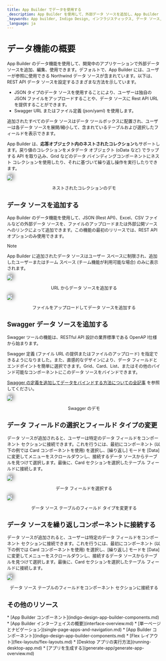 ```yaml
---
title: App Builder でデータを使用する
_description: App Builder を使用して、外部データ ソースを追加し、App Builder で設計されたアプリケーションにバインドできます。
_keywords: App builder, Indigo Design, インフラジスティックス, データ ソース, データ バインディング
_language: ja
---
```


# データ機能の概要
App Builder のデータ機能を使用して、開発中のアプリケーションで外部データソースを追加、編集、使用できます。デフォルトで、App Builder には、ユーザーが参照に使用できる Northwind データ ソースが含まれています。以下は、REST API データ ソースを設定するさまざまな方法を示しています。
- JSON タイプのデータ ソースを使用することにより、ユーザーは独自の JSON ファイルをアップロードすることや、データ ソースに Rest API URL を提供することができます。
- Swagger URL またはファイル定義 (json/yaml) を使用します。

追加されたすべてのデータ ソースはデータ ツールボックスに配置され、ユーザーは各データ ソースを展開/縮小して、含まれているテーブルおよび選択したフィールドを表示できます。

App Builder は、**応答オブジェクト内のネストされたコレクション**もサポートします。戻り値のコレクションをメタデータ オブジェクト (oData など) でラップする API を取り込み、Grid などのデータ バインディングコンポーネントにネスト コレクションを使用したり、それに基づいて繰り返し操作を実行したりできます。

<img class="responsive-img" style="box-shadow: 5px -4px 13px 1px grey" src="./images/DataSources-View-data-source.gif" />
<p style="text-align:center;">ネストされたコレクションのデモ</p>

## データ ソースを追加する
App Builder のデータ機能を使用して、JSON (Rest API)、Excel、CSV ファイルなどの外部データ ソースを、ファイルのアップロードまたは外部公開ソースへのリンクによって追加できます。この機能の最初のリリースでは、REST API オプションのみ使用できます。

> [!NOTE]
> App Builder に追加されたデータ ソースはユーザー スペースに制限され、追加したユーザーまたはチーム スペース (チーム機能が利用可能な場合) のみに表示されます。

<img class="responsive-img" style="box-shadow: 5px -4px 13px 1px grey" src="./images/DataSources-Add-URL.gif" />
<p style="text-align:center;">URL からデータ ソースを追加する</p>

<img class="responsive-img" style="box-shadow: 5px -4px 13px 1px grey" src="./images/DataSources-Add-JSON-file.gif" />
<p style="text-align:center;">ファイルをアップロードしてデータ ソースを追加する</p>

## Swagger データ ソースを追加する
Swagger ツールの機能は、RESTful API 設計の業界標準である OpenAP I仕様から始まります。

Swagger 定義 (ファイル URL の提供またはファイルのアップロード) を指定できるようになりました。また、直感的なデザインにより、データ フィールドとエンドポイントを簡単に選択できます。Grid、Card、List、またはその他のバインド可能なコンポーネントにこのデータ ソースをバインドできます。

[Swagger の定義を追加してデータをバインドする方法についての全記事](open-api-swagger-support.md) を参照してください。

<img class="responsive-img" style="box-shadow: 5px -4px 13px 1px grey" src="./images/swagger-demo-original.gif" />
<p style="text-align:center;">Swagger のデモ</p>

## データ フィールドの選択とフィールド タイプの変更
データ ソースが追加されると、ユーザーは特定のデータ フィールドをコンポーネント セクションに接続できます。これを行うには、最初にコンポーネント (以下の例では Card コンポーネントを使用) を選択し、[繰り返し] モードを [Data] に変更してメニューをスクロールダウンし、接続するデータ ソースからテーブルを見つけて選択します。最後に、Card セクションを選択したテーブル フィールドに接続します。


<img class="responsive-img" style="box-shadow: 5px -4px 13px 1px grey" src="./images/dataSources-select-fields.gif" />
<p style="text-align:center;">データ フィールドを選択する</p>

<img class="responsive-img" style="box-shadow: 5px -4px 13px 1px grey" src="./images/DataSources-Change-field-type.gif" />
<p style="text-align:center;">データ ソース テーブルのフィールド タイプを変更する</p>

## データ ソースを繰り返しコンポーネントに接続する
データ ソースが追加されると、ユーザーは特定のデータ フィールドをコンポーネント セクションに接続できます。これを行うには、最初にコンポーネント (以下の例では Card コンポーネントを使用) を選択し、[繰り返し] モードを [Data] に変更してメニューをスクロールダウンし、接続するデータ ソースからテーブルを見つけて選択します。最後に、Card セクションを選択したテーブル フィールドに接続します。

<img class="responsive-img" style="box-shadow: 5px -4px 13px 1px grey" src="./images/DataSources-Connect-data-source-table-fields.gif" />
<p style="text-align:center;">データ ソース テーブルのフィールドをコンポーネント セクションに接続する</p>


## その他のリソース
<div class="divider--half"></div>
* [App Builder コンポーネント](indigo-design-app-builder-components.md)
* [App Builder インターフェイスの概要](interface-overview.md)
* [単一ページとナビゲーション](single-page-apps-and-navigation.md)
* [App Builder コンポーネント](indigo-design-app-builder-components.md)
* [Flex レイアウト](flex-layouts/flex-layouts.md)
* [Desktop アプリの実行方法](running-desktop-app.md)
* [アプリを生成する](generate-app/generate-app-overview.md)